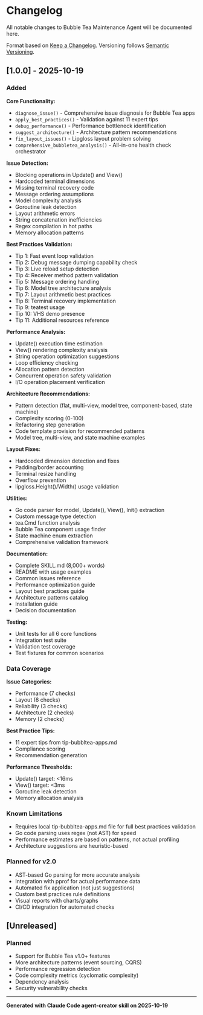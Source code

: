 # Changelog

All notable changes to Bubble Tea Maintenance Agent will be documented here.

Format based on [Keep a Changelog](https://keepachangelog.com/en/1.0.0/).
Versioning follows [Semantic Versioning](https://semver.org/).

## [1.0.0] - 2025-10-19

### Added

**Core Functionality:**
- `diagnose_issue()` - Comprehensive issue diagnosis for Bubble Tea apps
- `apply_best_practices()` - Validation against 11 expert tips
- `debug_performance()` - Performance bottleneck identification
- `suggest_architecture()` - Architecture pattern recommendations
- `fix_layout_issues()` - Lipgloss layout problem solving
- `comprehensive_bubbletea_analysis()` - All-in-one health check orchestrator

**Issue Detection:**
- Blocking operations in Update() and View()
- Hardcoded terminal dimensions
- Missing terminal recovery code
- Message ordering assumptions
- Model complexity analysis
- Goroutine leak detection
- Layout arithmetic errors
- String concatenation inefficiencies
- Regex compilation in hot paths
- Memory allocation patterns

**Best Practices Validation:**
- Tip 1: Fast event loop validation
- Tip 2: Debug message dumping capability check
- Tip 3: Live reload setup detection
- Tip 4: Receiver method pattern validation
- Tip 5: Message ordering handling
- Tip 6: Model tree architecture analysis
- Tip 7: Layout arithmetic best practices
- Tip 8: Terminal recovery implementation
- Tip 9: teatest usage
- Tip 10: VHS demo presence
- Tip 11: Additional resources reference

**Performance Analysis:**
- Update() execution time estimation
- View() rendering complexity analysis
- String operation optimization suggestions
- Loop efficiency checking
- Allocation pattern detection
- Concurrent operation safety validation
- I/O operation placement verification

**Architecture Recommendations:**
- Pattern detection (flat, multi-view, model tree, component-based, state machine)
- Complexity scoring (0-100)
- Refactoring step generation
- Code template provision for recommended patterns
- Model tree, multi-view, and state machine examples

**Layout Fixes:**
- Hardcoded dimension detection and fixes
- Padding/border accounting
- Terminal resize handling
- Overflow prevention
- lipgloss.Height()/Width() usage validation

**Utilities:**
- Go code parser for model, Update(), View(), Init() extraction
- Custom message type detection
- tea.Cmd function analysis
- Bubble Tea component usage finder
- State machine enum extraction
- Comprehensive validation framework

**Documentation:**
- Complete SKILL.md (8,000+ words)
- README with usage examples
- Common issues reference
- Performance optimization guide
- Layout best practices guide
- Architecture patterns catalog
- Installation guide
- Decision documentation

**Testing:**
- Unit tests for all 6 core functions
- Integration test suite
- Validation test coverage
- Test fixtures for common scenarios

### Data Coverage

**Issue Categories:**
- Performance (7 checks)
- Layout (6 checks)
- Reliability (3 checks)
- Architecture (2 checks)
- Memory (2 checks)

**Best Practice Tips:**
- 11 expert tips from tip-bubbltea-apps.md
- Compliance scoring
- Recommendation generation

**Performance Thresholds:**
- Update() target: <16ms
- View() target: <3ms
- Goroutine leak detection
- Memory allocation analysis

### Known Limitations

- Requires local tip-bubbltea-apps.md file for full best practices validation
- Go code parsing uses regex (not AST) for speed
- Performance estimates are based on patterns, not actual profiling
- Architecture suggestions are heuristic-based

### Planned for v2.0

- AST-based Go parsing for more accurate analysis
- Integration with pprof for actual performance data
- Automated fix application (not just suggestions)
- Custom best practices rule definitions
- Visual reports with charts/graphs
- CI/CD integration for automated checks

## [Unreleased]

### Planned

- Support for Bubble Tea v1.0+ features
- More architecture patterns (event sourcing, CQRS)
- Performance regression detection
- Code complexity metrics (cyclomatic complexity)
- Dependency analysis
- Security vulnerability checks

---

**Generated with Claude Code agent-creator skill on 2025-10-19**
